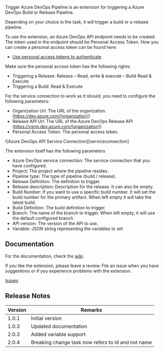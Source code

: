 Trigger Azure DevOps Pipeline is an extension for triggering a Azure DevOps Build or Release Pipeline.

Depending on your choice in the task, it will trigger a build or a release pipeline.

To use the extension, an Azure DevOps API endpoint needs to be created. The token used in the endpoint should be Personal Access Token. How you can create a personal access token can be found here:

* [Use personal access tokens to authenticate](https://docs.microsoft.com/en-us/azure/devops/organizations/accounts/use-personal-access-tokens-to-authenticate?view=vsts)


Make sure the personal access token has the following rights:
* Triggering a Release: Release – Read, write & execute – Build Read & Execute
* Triggering a Build: Read & Execute

For the service connection to work as it should, you need to configure the following parameters:

* Organization Url: The URL of the organization. (https://dev.azure.com/[organization])
* Release API Url: The URL of the Azure DevOps Release API (https://vsrm.dev.azure.com/[organization])
* Personal Access Token: The personal access token.

![Azure DevOps API Service Connection][serviceconnection]

The extension itself has the following parameters

* Azure DevOps service connection: The service connection that you have configured.
* Project: The project where the pipeline resides.
* Pipeline type: The type of pipeline (build / release).
* Release Definition: The definition to trigger.
* Release description: Description for the release. It can also be empty.
* Build Number: If you want to use a specific build number. It will set the build number for the primary artifact. When left empty it will take the latest build.
* Build Definition: The build definition to trigger.
* Branch: The name of the branch to trigger. When left empty, it will use the default configured branch.
* API version: The version of the API to use.
* Variable: JSON string representing the variables to set

## Documentation

For the documentation, check the [wiki](https://github.com/MaikvanderGaag/msft-extensions/wiki).

If you like the extension, please leave a review. File an issue when you have suggestions or if you experience problems with the extension.

[Issues](https://github.com/MaikvanderGaag/msft-extensions/issues)

## Release Notes

| Version | Remarks                             |
|---------|-------------------------------------|
| 1.0.1   | Initial version                     |
| 1.0.3   | Updated documentation               |
| 2.0.3   | Added variable support              |
| 2.0.4   | Breaking change task now refers to Id and not name    |

